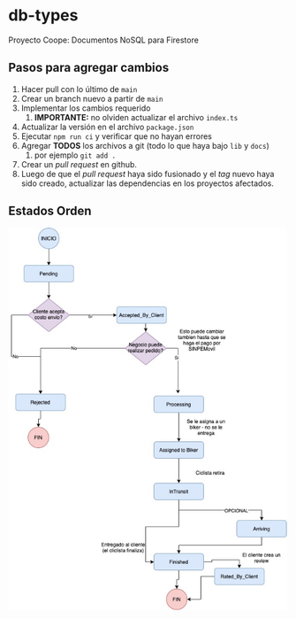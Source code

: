 # db-types

Proyecto Coope: Documentos NoSQL para Firestore

## Pasos para agregar cambios

1. Hacer pull con lo último de `main`
1. Crear un branch nuevo a partir de `main`
1. Implementar los cambios requerido
   1. **IMPORTANTE:** no olviden actualizar el archivo `index.ts`
1. Actualizar la versión en el archivo `package.json`
1. Ejecutar `npm run ci` y verificar que no hayan errores
1. Agregar **TODOS** los archivos a git (todo lo que haya bajo `lib` y `docs`)
   1. por ejemplo `git add .`
1. Crear un _pull request_ en github. 
1. Luego de que el _pull request_ haya sido fusionado y el _tag_ nuevo haya sido creado, actualizar las dependencias en los proyectos afectados.

## Estados Orden 

![Estados Orden](Coope-EstadosOrden.jpg) 